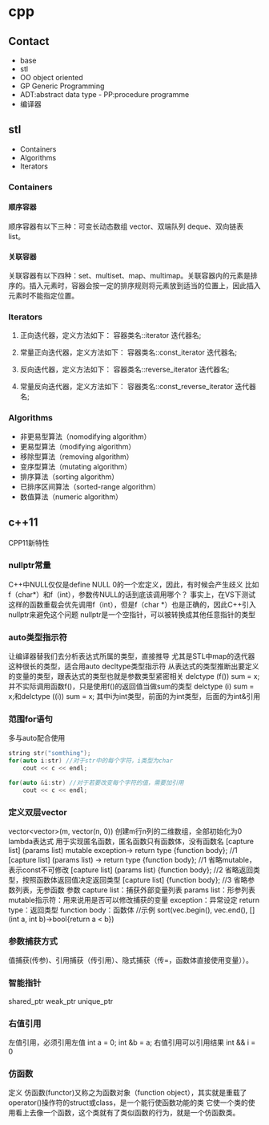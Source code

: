 # cpp

## Contact

* base
* stl
* OO object oriented
* GP Generic Programming
* ADT:abstract data type - PP:procedure programme
* 编译器


## stl

* Containers
* Algorithms
* Iterators

### Containers

#### 顺序容器

顺序容器有以下三种：可变长动态数组 vector、双端队列 deque、双向链表 list。


#### 关联容器

关联容器有以下四种：set、multiset、map、multimap。关联容器内的元素是排序的。插入元素时，容器会按一定的排序规则将元素放到适当的位置上，因此插入元素时不能指定位置。

### Iterators

1) 正向迭代器，定义方法如下：
容器类名::iterator  迭代器名;


2) 常量正向迭代器，定义方法如下：
容器类名::const_iterator  迭代器名;


3) 反向迭代器，定义方法如下：
容器类名::reverse_iterator  迭代器名;


4) 常量反向迭代器，定义方法如下：
容器类名::const_reverse_iterator  迭代器名;


### Algorithms

* 非更易型算法（nomodifying algorithm）
* 更易型算法（modifying algorithm）
* 移除型算法（removing algorithm）
* 变序型算法（mutating algorithm）
* 排序算法（sorting algorithm）
* 已排序区间算法（sorted-range algorithm）
* 数值算法（numeric algorithm）


## c++11

CPP11新特性

### nullptr常量

C++中NULL仅仅是define NULL 0的一个宏定义，因此，有时候会产生歧义
比如f（char*）和f（int），参数传NULL的话到底该调用哪个？
事实上，在VS下测试这样的函数重载会优先调用f（int），但是f（char *）也是正确的，因此C++引入nullptr来避免这个问题
nullptr是一个空指针，可以被转换成其他任意指针的类型

### auto类型指示符

让编译器替我们去分析表达式所属的类型，直接推导
尤其是STL中map的迭代器这种很长的类型，适合用auto
decltype类型指示符
从表达式的类型推断出要定义的变量的类型，跟表达式的类型也就是参数类型紧密相关
delctype (f()) sum = x; 并不实际调用函数f()，只是使用f()的返回值当做sum的类型
delctype (i) sum = x;和delctype ((i)) sum = x; 其中i为int类型，前面的为int类型，后面的为int&引用

### 范围for语句

多与auto配合使用
```cpp
string str("somthing");
for(auto i:str) //对于str中的每个字符，i类型为char
    cout << c << endl;

for(auto &i:str) //对于若要改变每个字符的值，需要加引用
    cout << c << endl;
```

### 定义双层vector
vector<vector<int>>(m, vector<int>(n, 0)) 创建m行n列的二维数组，全部初始化为0
lambda表达式
用于实现匿名函数，匿名函数只有函数体，没有函数名
[capture list] (params list) mutable exception-> return type {function body};  //1
[capture list] (params list) -> return type {function body};  //1 省略mutable，表示const不可修改
[capture list] (params list) {function body};		//2 省略返回类型，按照函数体返回值决定返回类型
[capture list] {function body};		//3 省略参数列表，无参函数
参数
capture list：捕获外部变量列表
params list：形参列表
mutable指示符：用来说用是否可以修改捕获的变量
exception：异常设定
return type：返回类型
function body：函数体
//示例
sort(vec.begin(), vec.end(), [](int a, int b)->bool{return a < b})

### 参数捕获方式

值捕获(传参)、引用捕获（传引用）、隐式捕获（传=，函数体直接使用变量））。

### 智能指针

shared_ptr
weak_ptr
unique_ptr

### 右值引用

左值引用，必须引用左值 int a = 0; int &b = a;
右值引用可以引用结果 int && i = 0

### 仿函数

定义
仿函数(functor)又称之为函数对象（function object），其实就是重载了operator()操作符的struct或class，是一个能行使函数功能的类
它使一个类的使用看上去像一个函数，这个类就有了类似函数的行为，就是一个仿函数类。
